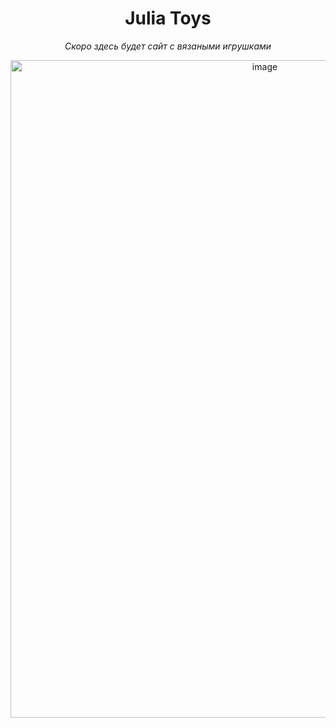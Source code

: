 <div align="center">
<h1> Julia Toys </h1>
<p><em> Скоро здесь будет сайт с вязаными игрушками</em></p>
</div>

<div align="center">
<img width="798" height="1052" alt="image" src="https://github.com/user-attachments/assets/7e6fbbc4-41a4-451e-b258-f65824b89877" />
</div>
